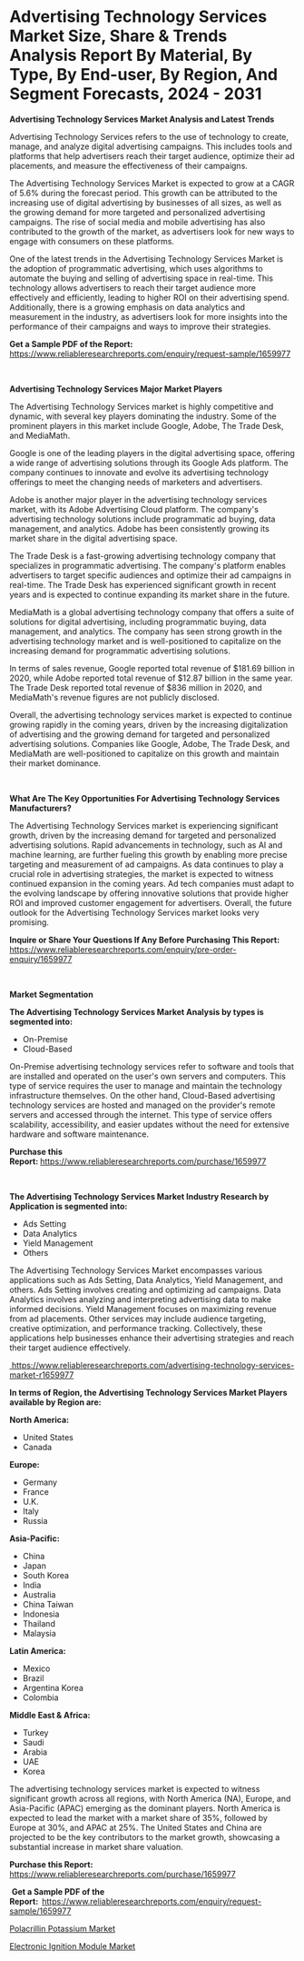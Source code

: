 <p><h1>Advertising Technology Services Market Size, Share & Trends Analysis Report By Material, By Type, By End-user, By Region, And Segment Forecasts, 2024 - 2031</h1></p><p><strong>Advertising Technology Services Market Analysis and Latest Trends</strong></p>
<p><p>Advertising Technology Services refers to the use of technology to create, manage, and analyze digital advertising campaigns. This includes tools and platforms that help advertisers reach their target audience, optimize their ad placements, and measure the effectiveness of their campaigns.</p><p>The Advertising Technology Services Market is expected to grow at a CAGR of 5.6% during the forecast period. This growth can be attributed to the increasing use of digital advertising by businesses of all sizes, as well as the growing demand for more targeted and personalized advertising campaigns. The rise of social media and mobile advertising has also contributed to the growth of the market, as advertisers look for new ways to engage with consumers on these platforms.</p><p>One of the latest trends in the Advertising Technology Services Market is the adoption of programmatic advertising, which uses algorithms to automate the buying and selling of advertising space in real-time. This technology allows advertisers to reach their target audience more effectively and efficiently, leading to higher ROI on their advertising spend. Additionally, there is a growing emphasis on data analytics and measurement in the industry, as advertisers look for more insights into the performance of their campaigns and ways to improve their strategies.</p></p>
<p><strong>Get a Sample PDF of the Report:&nbsp;</strong> <a href="https://www.reliableresearchreports.com/enquiry/request-sample/1659977">https://www.reliableresearchreports.com/enquiry/request-sample/1659977</a></p>
<p>&nbsp;</p>
<p><strong>Advertising Technology Services Major Market Players</strong></p>
<p><p>The Advertising Technology Services market is highly competitive and dynamic, with several key players dominating the industry. Some of the prominent players in this market include Google, Adobe, The Trade Desk, and MediaMath.</p><p>Google is one of the leading players in the digital advertising space, offering a wide range of advertising solutions through its Google Ads platform. The company continues to innovate and evolve its advertising technology offerings to meet the changing needs of marketers and advertisers.</p><p>Adobe is another major player in the advertising technology services market, with its Adobe Advertising Cloud platform. The company's advertising technology solutions include programmatic ad buying, data management, and analytics. Adobe has been consistently growing its market share in the digital advertising space.</p><p>The Trade Desk is a fast-growing advertising technology company that specializes in programmatic advertising. The company's platform enables advertisers to target specific audiences and optimize their ad campaigns in real-time. The Trade Desk has experienced significant growth in recent years and is expected to continue expanding its market share in the future.</p><p>MediaMath is a global advertising technology company that offers a suite of solutions for digital advertising, including programmatic buying, data management, and analytics. The company has seen strong growth in the advertising technology market and is well-positioned to capitalize on the increasing demand for programmatic advertising solutions.</p><p>In terms of sales revenue, Google reported total revenue of $181.69 billion in 2020, while Adobe reported total revenue of $12.87 billion in the same year. The Trade Desk reported total revenue of $836 million in 2020, and MediaMath's revenue figures are not publicly disclosed.</p><p>Overall, the advertising technology services market is expected to continue growing rapidly in the coming years, driven by the increasing digitalization of advertising and the growing demand for targeted and personalized advertising solutions. Companies like Google, Adobe, The Trade Desk, and MediaMath are well-positioned to capitalize on this growth and maintain their market dominance.</p></p>
<p>&nbsp;</p>
<p><strong>What Are The Key Opportunities For Advertising Technology Services Manufacturers?</strong></p>
<p><p>The Advertising Technology Services market is experiencing significant growth, driven by the increasing demand for targeted and personalized advertising solutions. Rapid advancements in technology, such as AI and machine learning, are further fueling this growth by enabling more precise targeting and measurement of ad campaigns. As data continues to play a crucial role in advertising strategies, the market is expected to witness continued expansion in the coming years. Ad tech companies must adapt to the evolving landscape by offering innovative solutions that provide higher ROI and improved customer engagement for advertisers. Overall, the future outlook for the Advertising Technology Services market looks very promising.</p></p>
<p><strong>Inquire or Share Your Questions If Any Before Purchasing This Report:</strong> <a href="https://www.reliableresearchreports.com/enquiry/pre-order-enquiry/1659977">https://www.reliableresearchreports.com/enquiry/pre-order-enquiry/1659977</a></p>
<p>&nbsp;</p>
<p><strong>Market Segmentation</strong></p>
<p><strong>The Advertising Technology Services Market Analysis by types is segmented into:</strong></p>
<p><ul><li>On-Premise</li><li>Cloud-Based</li></ul></p>
<p><p>On-Premise advertising technology services refer to software and tools that are installed and operated on the user's own servers and computers. This type of service requires the user to manage and maintain the technology infrastructure themselves. On the other hand, Cloud-Based advertising technology services are hosted and managed on the provider's remote servers and accessed through the internet. This type of service offers scalability, accessibility, and easier updates without the need for extensive hardware and software maintenance.</p></p>
<p><strong>Purchase this Report:&nbsp;</strong><a href="https://www.reliableresearchreports.com/purchase/1659977">https://www.reliableresearchreports.com/purchase/1659977</a></p>
<p>&nbsp;</p>
<p><strong>The Advertising Technology Services Market Industry Research by Application is segmented into:</strong></p>
<p><ul><li>Ads Setting</li><li>Data Analytics</li><li>Yield Management</li><li>Others</li></ul></p>
<p><p>The Advertising Technology Services Market encompasses various applications such as Ads Setting, Data Analytics, Yield Management, and others. Ads Setting involves creating and optimizing ad campaigns. Data Analytics involves analyzing and interpreting advertising data to make informed decisions. Yield Management focuses on maximizing revenue from ad placements. Other services may include audience targeting, creative optimization, and performance tracking. Collectively, these applications help businesses enhance their advertising strategies and reach their target audience effectively.</p></p>
<p><a href="https://www.reliableresearchreports.com/advertising-technology-services-market-r1659977">&nbsp;https://www.reliableresearchreports.com/advertising-technology-services-market-r1659977</a></p>
<p><strong>In terms of Region, the Advertising Technology Services Market Players available by Region are:</strong></p>
<p>
    <p> <strong> North America: </strong>
        <ul>
            <li>United States</li>
            <li>Canada</li>
        </ul>
        </p> 
    <p> <strong> Europe: </strong>
        <ul>
            <li>Germany</li>
            <li>France</li>
            <li>U.K.</li>
            <li>Italy</li>
            <li>Russia</li>
        </ul>
        </p> 
    <p> <strong> Asia-Pacific: </strong>
        <ul>
            <li>China</li>
            <li>Japan</li>
            <li>South Korea</li>
            <li>India</li>
            <li>Australia</li>
            <li>China Taiwan</li>
            <li>Indonesia</li>
            <li>Thailand</li>
            <li>Malaysia</li>
        </ul>
        </p> 
    <p> <strong> Latin America: </strong>
        <ul>
            <li>Mexico</li>
            <li>Brazil</li>
            <li>Argentina Korea</li>
            <li>Colombia</li>
        </ul>
        </p> 
    <p> <strong> Middle East & Africa: </strong>
        <ul>
            <li>Turkey</li>
            <li>Saudi</li>
            <li>Arabia</li>
            <li>UAE</li>
            <li>Korea</li>
        </ul>
    </p>
    </p>
<p><p>The advertising technology services market is expected to witness significant growth across all regions, with North America (NA), Europe, and Asia-Pacific (APAC) emerging as the dominant players. North America is expected to lead the market with a market share of 35%, followed by Europe at 30%, and APAC at 25%. The United States and China are projected to be the key contributors to the market growth, showcasing a substantial increase in market share valuation.</p></p>
<p><strong>Purchase this Report: </strong><a href="https://www.reliableresearchreports.com/purchase/1659977">https://www.reliableresearchreports.com/purchase/1659977</a></p>
<p>&nbsp;<strong>Get a Sample PDF of the Report:&nbsp;&nbsp;</strong><a href="https://www.reliableresearchreports.com/enquiry/request-sample/1659977">https://www.reliableresearchreports.com/enquiry/request-sample/1659977</a></p>
<p><strong></strong></p>
<p><p><a href="https://github.com/marthawweekle/Market-Research-Report-List-1/blob/main/polacrillin-potassium-market.md">Polacrillin Potassium Market</a></p><p><a href="https://view.publitas.com/reportprime-1/electronic-ignition-module-market-investigation-industry-evolution-and-forecast-till-2031/">Electronic Ignition Module Market</a></p></p>